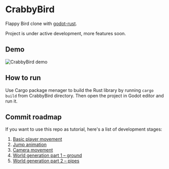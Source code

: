 # CrabbyBird

Flappy Bird clone with [godot-rust](https://github.com/godot-rust/godot-rust).

Project is under active development, more features soon.

## Demo

![CrabbyBird demo](https://camo.githubusercontent.com/34e5dd6b1dd8b017e9e3009dc4578de2ba677f13685f19a9e016f3a11c4f0013/68747470733a2f2f7468756d62732e6766796361742e636f6d2f436f6c64496e66617475617465644a61677561722d73697a655f726573747269637465642e676966)

## How to run

Use Cargo package menager to build the Rust library by running `cargo build` from CrabbyBird directory.
Then open the project in Godot editor and run it.

## Commit roadmap

If you want to use this repo as tutorial, here's a list of development stages:

1. [Basic player movement](https://github.com/edytapawlak/CrabbyBird/tree/2f6a3ed7b54caf725173559f77edf161ce7b1b55)
2. [Jump animation](https://github.com/edytapawlak/CrabbyBird/tree/3e967cbb124483000b7c36eaa77e52e74554b753)
3. [Camera movement](https://github.com/edytapawlak/CrabbyBird/tree/761e2fded78061d676bcfdeedd3349b143420f48)
4. [World generation part 1 – ground](https://github.com/edytapawlak/CrabbyBird/tree/64b320e22f7af8faa3f11fc510d931b51f5a2bb4)
4. [World generation part 2 – pipes](https://github.com/edytapawlak/CrabbyBird/tree/43bc17a2daa5a34e46cb3f883d5a109fc3a03c3b)
